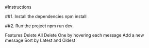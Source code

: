 #Instructions

##1. Install the dependencies npm install

##2. Run the project npm run dev

Features
Delete All
Delete One by hovering each message
Add a new message
Sort by Latest and Oldest

```
